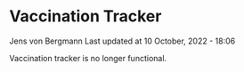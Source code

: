 Vaccination Tracker
================
Jens von Bergmann
Last updated at 10 October, 2022 - 18:06

Vaccination tracker is no longer functional.
